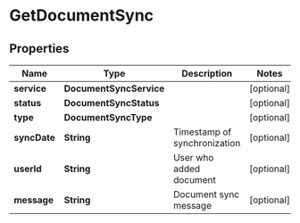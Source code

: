 

# GetDocumentSync


## Properties

| Name | Type | Description | Notes |
|------------ | ------------- | ------------- | -------------|
|**service** | **DocumentSyncService** |  |  [optional] |
|**status** | **DocumentSyncStatus** |  |  [optional] |
|**type** | **DocumentSyncType** |  |  [optional] |
|**syncDate** | **String** | Timestamp of synchronization |  [optional] |
|**userId** | **String** | User who added document |  [optional] |
|**message** | **String** | Document sync message |  [optional] |



